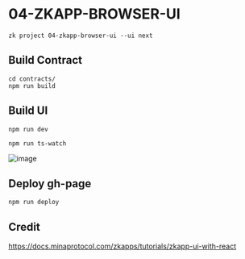 

# 04-ZKAPP-BROWSER-UI

```
zk project 04-zkapp-browser-ui --ui next

```

## Build Contract

```
cd contracts/
npm run build

```

## Build UI

```
npm run dev

npm run ts-watch

```

![image](https://user-images.githubusercontent.com/3756229/205877371-b9466093-7594-4278-b310-2d419a8ffd40.png) 


## Deploy gh-page

```
npm run deploy

```

## Credit

https://docs.minaprotocol.com/zkapps/tutorials/zkapp-ui-with-react
